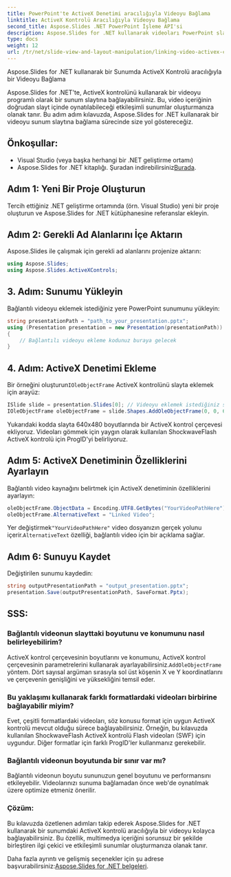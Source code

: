 ```yaml
---
title: PowerPoint'te ActiveX Denetimi aracılığıyla Videoyu Bağlama
linktitle: ActiveX Kontrolü Aracılığıyla Videoyu Bağlama
second_title: Aspose.Slides .NET PowerPoint İşleme API'si
description: Aspose.Slides for .NET kullanarak videoları PowerPoint slaytlarına nasıl bağlayacağınızı öğrenin. Bu adım adım kılavuz, bağlantılı videolarla etkileşimli ve ilgi çekici sunumlar oluşturmaya yönelik kaynak kodunu ve ipuçlarını içerir.
type: docs
weight: 12
url: /tr/net/slide-view-and-layout-manipulation/linking-video-activex-control/
---
```

Aspose.Slides for .NET kullanarak bir Sunumda ActiveX Kontrolü aracılığıyla bir Videoyu Bağlama

Aspose.Slides for .NET'te, ActiveX kontrolünü kullanarak bir videoyu programlı olarak bir sunum slaytına bağlayabilirsiniz. Bu, video içeriğinin doğrudan slayt içinde oynatılabileceği etkileşimli sunumlar oluşturmanıza olanak tanır. Bu adım adım kılavuzda, Aspose.Slides for .NET kullanarak bir videoyu sunum slaytına bağlama sürecinde size yol göstereceğiz.

## Önkoşullar:
- Visual Studio (veya başka herhangi bir .NET geliştirme ortamı)
-  Aspose.Slides for .NET kitaplığı. Şuradan indirebilirsiniz[Burada](https://releases.aspose.com/slides/net/).

## Adım 1: Yeni Bir Proje Oluşturun
Tercih ettiğiniz .NET geliştirme ortamında (örn. Visual Studio) yeni bir proje oluşturun ve Aspose.Slides for .NET kütüphanesine referanslar ekleyin.

## Adım 2: Gerekli Ad Alanlarını İçe Aktarın
Aspose.Slides ile çalışmak için gerekli ad alanlarını projenize aktarın:

```csharp
using Aspose.Slides;
using Aspose.Slides.ActiveXControls;
```

## 3. Adım: Sunumu Yükleyin
Bağlantılı videoyu eklemek istediğiniz yere PowerPoint sunumunu yükleyin:

```csharp
string presentationPath = "path_to_your_presentation.pptx";
using (Presentation presentation = new Presentation(presentationPath))
{
    // Bağlantılı videoyu ekleme kodunuz buraya gelecek
}
```

## 4. Adım: ActiveX Denetimi Ekleme
 Bir örneğini oluşturun`IOleObjectFrame` ActiveX kontrolünü slayta eklemek için arayüz:

```csharp
ISlide slide = presentation.Slides[0]; // Videoyu eklemek istediğiniz slaydı seçin
IOleObjectFrame oleObjectFrame = slide.Shapes.AddOleObjectFrame(0, 0, 640, 480, "Video", "ShockwaveFlash.ShockwaveFlash.10");
```

Yukarıdaki kodda slayta 640x480 boyutlarında bir ActiveX kontrol çerçevesi ekliyoruz. Videoları gömmek için yaygın olarak kullanılan ShockwaveFlash ActiveX kontrolü için ProgID'yi belirliyoruz.

## Adım 5: ActiveX Denetiminin Özelliklerini Ayarlayın
Bağlantılı video kaynağını belirtmek için ActiveX denetiminin özelliklerini ayarlayın:

```csharp
oleObjectFrame.ObjectData = Encoding.UTF8.GetBytes("YourVideoPathHere"); // Gerçek video dosyası yolu ile değiştirin
oleObjectFrame.AlternativeText = "Linked Video";
```

 Yer değiştirmek`"YourVideoPathHere"` video dosyanızın gerçek yolunu içerir.`AlternativeText` özelliği, bağlantılı video için bir açıklama sağlar.

## Adım 6: Sunuyu Kaydet
Değiştirilen sunumu kaydedin:

```csharp
string outputPresentationPath = "output_presentation.pptx";
presentation.Save(outputPresentationPath, SaveFormat.Pptx);
```

## SSS:

### Bağlantılı videonun slayttaki boyutunu ve konumunu nasıl belirleyebilirim?
 ActiveX kontrol çerçevesinin boyutlarını ve konumunu, ActiveX kontrol çerçevesinin parametrelerini kullanarak ayarlayabilirsiniz.`AddOleObjectFrame` yöntem. Dört sayısal argüman sırasıyla sol üst köşenin X ve Y koordinatlarını ve çerçevenin genişliğini ve yüksekliğini temsil eder.

### Bu yaklaşımı kullanarak farklı formatlardaki videoları birbirine bağlayabilir miyim?
Evet, çeşitli formatlardaki videoları, söz konusu format için uygun ActiveX kontrolü mevcut olduğu sürece bağlayabilirsiniz. Örneğin, bu kılavuzda kullanılan ShockwaveFlash ActiveX kontrolü Flash videoları (SWF) için uygundur. Diğer formatlar için farklı ProgID'ler kullanmanız gerekebilir.

### Bağlantılı videonun boyutunda bir sınır var mı?
Bağlantılı videonun boyutu sununuzun genel boyutunu ve performansını etkileyebilir. Videolarınızı sunuma bağlamadan önce web'de oynatılmak üzere optimize etmeniz önerilir.

### Çözüm:
Bu kılavuzda özetlenen adımları takip ederek Aspose.Slides for .NET kullanarak bir sunumdaki ActiveX kontrolü aracılığıyla bir videoyu kolayca bağlayabilirsiniz. Bu özellik, multimedya içeriğini sorunsuz bir şekilde birleştiren ilgi çekici ve etkileşimli sunumlar oluşturmanıza olanak tanır.

 Daha fazla ayrıntı ve gelişmiş seçenekler için şu adrese başvurabilirsiniz:[Aspose.Slides for .NET belgeleri](https://reference.aspose.com/slides/net/).